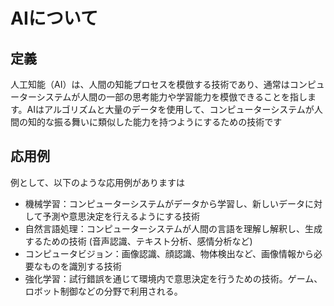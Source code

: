 # AIについて 
## 定義 
人工知能（AI）は、人間の知能プロセスを模倣する技術であり、通常はコンピューターシステムが人間の一部の思考能力や学習能力を模倣できることを指します。AIはアルゴリズムと大量のデータを使用して、コンピューターシステムが人間の知的な振る舞いに類似した能力を持つようにするための技術です 

## 応⽤例 
例として、以下のような応用例がありますは
- 機械学習：コンピューターシステムがデータから学習し、新しいデータに対して予測や意思決定を行えるようにする技術
- 自然言語処理：コンピューターシステムが人間の言語を理解し解釈し、生成するための技術 (音声認識、テキスト分析、感情分析など)
- コンピュータビジョン：画像認識、顔認識、物体検出など、画像情報から必要なものを識別する技術
- 強化学習：試行錯誤を通じて環境内で意思決定を行うための技術。ゲーム、ロボット制御などの分野で利用される。